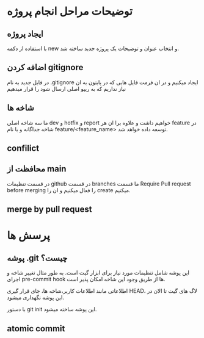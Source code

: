 # توضیحات مراحل انجام پروژه

## ایجاد پروژه
با استفاده از دکمه new و انتخاب عنوان و توضیحات یک پروژه جدید ساخته شد.

## اضافه کردن gitignore
در فایل جدید به نام .gitignore ایجاد میکنیم و در ان فرمت فایل هایی که در پایتون به ان نیاز نداریم که به ریپو اصلی ارسال شود را قرار میدهیم

## شاخه ها
ما سه شاخه اصلی dev و hotfix و report خواهیم داشت و علاوه برا ان هر feature در شاخه جداگانه و با نام feature/<feature_name> توسعه داده خواهد شد.

## confilict

## محافظت از main
در قسمت تنظیمات github در قسمت branches ما قسمت Require Pull request before merging را فعال میکنیم و ان را create میکنیم.

## merge by pull request


# پرسش ها
## پوشه .git چیست؟
این پوشه شامل تنظیمات مورد نیاز برای ابزار گیت است. به طور مثال تغییر شاخه و اجرای pre-commit hook ها از طریق وجود این شاخه امکان پذیر است.

اطلاعاتی مانند اطلاعات کاربر،شاخه ها، جای قرار گیری HEAD، لاگ های گیت تا الان در این پوشه نگهداری میشود.

با دستور git init این پوشه ساخته میشود.

## atomic commit